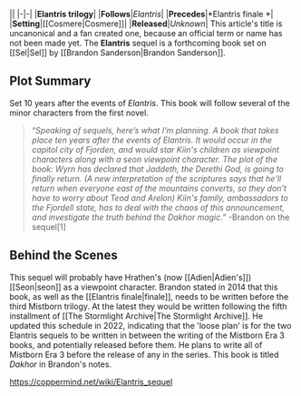 |**<Elantris sequel>**|
|-|-|
|**Elantris trilogy**|
|**Follows**|*Elantris*|
|**Precedes**|*Elantris finale *|
|**Setting**|[[Cosmere\|Cosmere]]|
|**Released**|*Unknown*|
This article's title is uncanonical and a fan created one, because an official term or name has not been made yet.
The **Elantris** sequel is a forthcoming book set on [[Sel\|Sel]] by [[Brandon Sanderson\|Brandon Sanderson]].

## Plot Summary
Set 10 years after the events of *Elantris*. This book will follow several of the minor characters from the first novel.

>“*Speaking of sequels, here’s what I'm planning. A book that takes place ten years after the events of Elantris. It would occur in the capitol city of Fjorden, and would star Kiin's children as viewpoint characters along with a seon viewpoint character. The plot of the book: Wyrn has declared that Jaddeth, the Derethi God, is going to finally return. (A new interpretation of the scriptures says that he'll return when everyone east of the mountains converts, so they don’t have to worry about Teod and Arelon) Kiin's family, ambassadors to the Fjordell state, has to deal with the chaos of this announcement, and investigate the truth behind the Dakhor magic.*”
\-Brandon on the sequel[1]

## Behind the Scenes
This sequel will probably have Hrathen's (now [[Adien\|Adien's]]) [[Seon\|seon]] as a viewpoint character.
Brandon stated in 2014 that this book, as well as the [[Elantris finale\|finale]], needs to be written before the third Mistborn trilogy. At the latest they would be written following the fifth installment of [[The Stormlight Archive\|The Stormlight Archive]]. He updated this schedule in 2022, indicating that the 'loose plan' is for the two Elantris sequels to be written in between the writing of the Mistborn Era 3 books, and potentially released before them. He plans to write all of Mistborn Era 3 before the release of any in the series.
This book is titled *Dakhor* in Brandon's notes.



https://coppermind.net/wiki/Elantris_sequel
